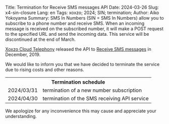 Title: Termination for Receive SMS messages API
Date: 2024-03-26
Slug: x4-sin-closure
Lang: en
Tags: xoxzo; 2024; SIN; termination;
Author: Aiko Yokoyama
Summary: SMS In Numbers (SIN = SMS In Numbers) allow you to subscribe to a phone number and receive SMS. When an incoming message is received on the subscribed number, it will make a POST request to the specified URL and send the incoming data. This service will be discontinued at the end of March.

 [Xoxzo Cloud Telephony](xoxzo.com) released the API to [Receive SMS messages](https://blog.xoxzo.com/en/2019/12/25/x4-sin-release/) in December, 2019.

We would like to inform you that we have decided to terminate the service due to rising costs and other reasons.

<table>
    <tr>
        <th colspan="2">
        Termination schedule
        </th>
    </tr>
    <tr>
        <td>
        2024/03/31
        </td>
        <td>
        termination of a new number subscription
        </td>
    </tr>
    <tr>
        <td>
        2024/04/30
        </td>
        <td>
        termination of the SMS receiving API service
        </td>
    </tr>
</table>

We apologize for any inconvenience this may cause and appreciate your understanding.